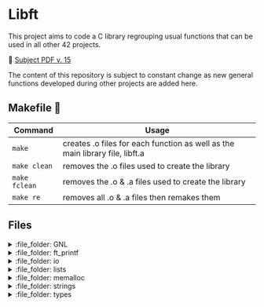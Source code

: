 # Libft
This project aims to code a C library regrouping usual functions that can be used in all other 42 projects.

📄 [Subject PDF v. 15](https://github.com/anasilvr/Libft/blob/main/en.subject.pdf)

The content of this repository is subject to constant change as new general functions developed during other projects are added here.

## Makefile 🔨
| Command | Usage |
| --- | --- |
| `make` | creates .o files for each function as well as the main library file, libft.a |
| `make clean` | removes the .o files used to create the library |
| `make fclean` | removes the .o & .a files used to create the library |
| `make re` | removes all .o & .a files then remakes them |

## Files 
<details><summary>:file_folder: GNL</summary>
  
| Function | Description |
| --- | --- |
| [get\_next\_line.c](https://github.com/anasilvr/Libft/blob/main/GNL/get_next_line.c) | returns a line read from a file descriptor|
</details>


<details><summary>:file_folder: ft_printf</summary>
  
| Function | Description |
| --- | --- |
| [ft\_printf.c](https://github.com/anasilvr/Libft/blob/main/ft_printf/ft_printf.c) | prints to STDOUT and returns an int value equal to the number of printed chars (%cspduxX)|
</details>


<details><summary>:file_folder: io</summary>
 
| Function | Description |
| --- | --- |
| [ft\_putchar\_fd.c](https://github.com/anasilvr/Libft/blob/main/io/ft_putchar_fd.c) | outputs a character to the given file descriptor|
| [ft_putendl_fd.c](https://github.com/anasilvr/Libft/blob/main/io/ft_putendl_fd.c) | outputs a string to the given file descriptor followed by a \n|
| [ft_putnbr_fd.c](https://github.com/anasilvr/Libft/blob/main/io/ft_putnbr_fd.c) | outputs an integer to the given file descriptor|
| [ft_putstr_fd.c](https://github.com/anasilvr/Libft/blob/main/io/ft_putstr_fd.c) | outputs a string to the given file descriptor|
</details>


<details><summary>:file_folder: lists</summary>

| Function | Description |
| --- | --- |
| [ft_lstadd_back.c](https://github.com/anasilvr/Libft/blob/main/lists/ft_lstadd_back.c) | adds a new element at the end of the list|
| [ft_lstadd_front.c](https://github.com/anasilvr/Libft/blob/main/lists/ft_lstadd_front.c) | adds a new element at the beginning of the list|
| [ft_lstclear.c](https://github.com/anasilvr/Libft/blob/main/lists/ft_lstclear.c) | deletes and frees the given element and every successor of that element|
| [ft_lstdelone.c](https://github.com/anasilvr/Libft/blob/main/lists/ft_lstdelone.c) | deletes and frees the given element|
| [ft_lstiter.c](https://github.com/anasilvr/Libft/blob/main/lists/ft_lstiter.c) | iterates through a list while applying the function passed to the content of each element|
| [ft_lstlast.c](https://github.com/anasilvr/Libft/blob/main/lists/ft_lstlast.c) | returns the last element of the list|
| [ft_lstmap.c](https://github.com/anasilvr/Libft/blob/main/lists/ft_lstmap.c) | iterates through a list while applying the function passed to the content of each element and creating a new list with the results|
| [ft_lstnew.c](https://github.com/anasilvr/Libft/blob/main/lists/ft_lstnew.c) | allocates (with malloc(3)) and returns a new element|
| [ft_lstsize.c](https://github.com/anasilvr/Libft/blob/main/lists/ft_lstsize.c) | counts the number of elements in a list|
</details>


<details><summary>:file_folder: memalloc</summary> 
  
| Function | Description |
| --- | --- |
| [free_table.c](https://github.com/anasilvr/Libft/blob/main/memalloc/free_table.c) | frees all elements of a 2d array |
| [ft_calloc.c](https://github.com/anasilvr/Libft/blob/main/memalloc/ft_calloc.c) | contiguously allocates memory that is filled with bytes of value zero|
| [ft_realloc.c](https://github.com/anasilvr/Libft/blob/main/memalloc/ft_realloc.c) | reallocates the given area of memory|
| [ft_xcalloc.c](https://github.com/anasilvr/Libft/blob/main/memalloc/ft_xcalloc.c) | same as calloc(), but it directly exits in case of memory allocation error|
| [xfree.c](https://github.com/anasilvr/Libft/blob/main/memalloc/xfree.c) | frees a pointer after checking it isn't NULL |
</details>


<details><summary>:file_folder: strings</summary> 
  
| Function | Description |
| --- | --- |
| [ft_atoi.c](https://github.com/anasilvr/Libft/blob/main/strings/ft_atoi.c) | converts ASCII string to integer|
| [ft_atol.c](https://github.com/anasilvr/Libft/blob/main/strings/ft_atol.c) | converts ASCII string to long integer |
| [ft_bzero.c](https://github.com/anasilvr/Libft/blob/main/strings/ft_bzero.c) | erases the data in the n bytes of the memory by writing '\0' to that area|
| [ft_itoa.c](https://github.com/anasilvr/Libft/blob/main/strings/ft_itoa.c) | allocates and returns a string representing the integer passed as argument|
| [ft_memchr.c](https://github.com/anasilvr/Libft/blob/main/strings/ft_memchr.c) | scans n bytes of the pointed memory for the first instance of a char|
| [ft_memcmp.c](https://github.com/anasilvr/Libft/blob/main/strings/ft_memcmp.c) | compares the first n bytes of the block of memory from 2 strings|
| [ft_memcpy.c](https://github.com/anasilvr/Libft/blob/main/strings/ft_memcpy.c) | copies n bytes from one memory area to another|
| [ft_memmove.c](https://github.com/anasilvr/Libft/blob/main/strings/ft_memmove.c) | copies n bytes from string to to another using a temporary array to handle overlap|
| [ft_memset.c](https://github.com/anasilvr/Libft/blob/main/strings/ft_memset.c) | fill a block of memory with a particular value|
| [ft_split.c](https://github.com/anasilvr/Libft/blob/main/strings/ft_split.c) | splits a string, with specified character as delimiter, into an array of strings|
| [ft_strchr.c](https://github.com/anasilvr/Libft/blob/main/strings/ft_strchr.c) | locates the first occurrence of c (converted to a char) in the string|
| [ft_strcmp.c](https://github.com/anasilvr/Libft/blob/main/strings/ft_strcmp.c) | compares (lexicographically) two strings|
| [ft_strdup.c](https://github.com/anasilvr/Libft/blob/main/strings/ft_strdup.c) | allocates sufficient memory for a copy a string copies and returns a pointer to it|
| [ft_striteri.c](https://github.com/anasilvr/Libft/blob/main/strings/ft_striteri.c) | applies the function f to each character of the string passed as argument |
| [ft_strjoin.c](https://github.com/anasilvr/Libft/blob/main/strings/ft_strjoin.c) | allocates and returns a new string (concatenation of two strings) |
| [ft_strjoin_free.c](https://github.com/anasilvr/Libft/blob/main/strings/ft_strjoin_free.c) | same as ft_strjoin(), but it frees the old string |
| [ft_strlcat.c](https://github.com/anasilvr/Libft/blob/main/strings/ft_strlcat.c) | appends two strings |
| [ft_strlcpy.c](https://github.com/anasilvr/Libft/blob/main/strings/ft_strlcpy.c) | size-bounded string copying |
| [ft_strlen.c](https://github.com/anasilvr/Libft/blob/main/strings/ft_strlen.c) | counts the numbers of characters preceding the terminating NUL-character of a string|
| [ft_strmapi.c](https://github.com/anasilvr/Libft/blob/main/strings/ft_strmapi.c) | applies a function to each character of a string, creating a new string with the modifications|
| [ft_strncmp.c](https://github.com/anasilvr/Libft/blob/main/strings/ft_strncmp.c) | compares (lexicographically) up to n characters of two strings|
| [ft_strnstr.c](https://github.com/anasilvr/Libft/blob/main/strings/ft_strnstr.c) | locates the first occurrence of the null-terminated substring in the a string, where not more than n characters are searched|
| [ft_strrchr.c](https://github.com/anasilvr/Libft/blob/main/strings/ft_strrchr.c) | locate last occurrence of character in string|
| [ft_strtrim.c](https://github.com/anasilvr/Libft/blob/main/strings/ft_strtrim.c) | allocates and returns a copy of a string with the characters specified in ’set’ removed from the beginning and the end of the string|
| [ft_substr.c](https://github.com/anasilvr/Libft/blob/main/strings/ft_substr.c) | allocates and returns a substring from another string|
</details>


<details><summary>:file_folder: types</summary> 
  
| Function | Description |
| --- | --- |
| [ft_isalnum.c](https://github.com/anasilvr/Libft/blob/main/types/ft_isalnum.c) | tests for any character for which ft_isalpha or ft_isdigit is true|
| [ft_isalpha.c](https://github.com/anasilvr/Libft/blob/main/types/ft_isalpha.c) | tests for any character for which ft_isupper or ft_islower is true|
| [ft_isascii.c](https://github.com/anasilvr/Libft/blob/main/types/ft_isascii.c) | tests for any ASCII character between 0 and octal 0177 inclusive|
| [ft_isdigit.c](https://github.com/anasilvr/Libft/blob/main/types/ft_isdigit.c) | tests for a decimal digit character|
| [ft_isprint.c](https://github.com/anasilvr/Libft/blob/main/types/ft_isprint.c) | tests for any printing character, including space|
| [ft_isset.c](https://github.com/anasilvr/Libft/blob/main/types/ft_isset.c) | tests if the character is part of a set|
| [ft_isspace.c](https://github.com/anasilvr/Libft/blob/main/types/ft_isspace.c) | tests if a character is a white-space character|
| [ft_tolower.c](https://github.com/anasilvr/Libft/blob/main/types/ft_tolower.c) | upper case to lower case letter conversion|
| [ft_toupper.c](https://github.com/anasilvr/Libft/blob/main/types/ft_toupper.c) | lower case to upper case letter conversion|
</details>
